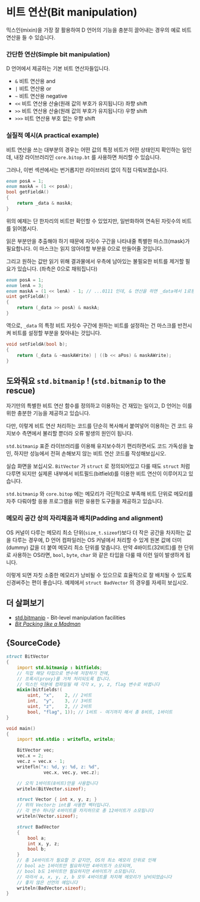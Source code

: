 # 비트 연산(Bit manipulation)

믹스인(mixin)을 가장 잘 활용하여 D 언어의 기능을 충분히 끌어내는 경우의 예로 비트 연산을 들 수 있습니다.

### 간단한 연산(Simple bit manipulation)

D 언어에서 제공하는 기본 비트 연산자들입니다.

- `&` 비트 연산용 and
- `|` 비트 연산용 or
- `~` 비트 연산용 negative
- `<<`  비트 연산용 산술(원래 값의 부호가 유지됩니다) 좌향 shift
- `>>`  비트 연산용 산술(원래 값의 부호가 유지됩니다) 우향 shift
- `>>>` 비트 연산용 부호 없는 우향 shift

### 실질적 예시(A practical example)

비트 연산을 쓰는 대부분의 경우는 어떤 값의 특정 비트가 어떤 상태인지 확인하는 일인데, 내장 라이브러리인 `core.bitop.bt` 를 사용하면 처리할 수 있습니다.

그러나, 이번 섹션에서는 번거롭지만 라이브러리 없이 직접 다뤄보겠습니다.

```d
enum posA = 1;
enum maskA = (1 << posA);
bool getFieldA()
{
    return _data & maskA;
}
```

위의 예제는 단 한자리의 비트만 확인할 수 있었지만, 일반화하여 연속된 자릿수의 비트를 읽어봅시다.

읽은 부분만을 추출해야 하기 때문에 자릿수 구간을 나타내줄 특별한 마스크(mask)가 필요합니다. 이 마스크는 읽지 않아야할 부분을 0으로 만들어줄 것입니다.

그리고 원하는 값만 읽기 위해 결과물에서 우측에 남아있는 불필요한 비트를 제거할 필요가 있습니다. (좌측은 0으로 채워집니다)

```d
enum posA = 1;
enum lenA = 3;
enum maskA = (1 << lenA) - 1; // ...0111 인데, & 연산을 하면 _data에서 1로된 부분만 1로 남습니다
uint getFieldA()
{
    return (_data >> posA) & maskA;
}
```

역으로, `_data` 의 특정 비트 자릿수 구간에 원하는 비트를 설정하는 건 마스크를 반전시켜 비트를 설정할 부분을 찾아내는 것입니다.

```d
void setFieldA(bool b);
{
    return (_data & ~maskAWrite) | ((b << aPos) & maskAWrite);
}
```

## 도와줘요 `std.bitmanip` ! (`std.bitmanip` to the rescue)

자기만의 특별한 비트 연산 함수를 정의하고 이용하는 건 재밌는 일이고, D 언어는 이를 위한 충분한 기능을 제공하고 있습니다.

다만, 이렇게 비트 연산 처리하는 코드를 단순히 복사해서 붙여넣어 이용하는 건 코드 유지보수 측면에서 불리할 뿐더라 오류 발생의 원인이 됩니다.

`std.bitmanip` 표준 라이브러리를 이용해 유지보수하기 편리하면서도 코드 가독성을 높인, 하지만 성능에서 전혀 손해보지 않는 비트 연산 코드를 작성해보십시오.

실습 화면을 보십시오. `BitVector` 가 `struct` 로 정의되어있고 다룰 때도 `struct` 처럼 다루면 되지만 실제론 내부에서 비트필드(bitfield)를 이용한 비트 연산이 이루어지고 있습니다.

`std.bitmanip` 와 `core.bitop` 에는 메모리가 극단적으로 부족해 비트 단위로 메모리를 자주 다뤄야할 응용 프로그램을 위한 유용한 도구들을 제공하고 있습니다.

### 메모리 공간 상의 자리채움과 배치(Padding and alignment)

OS 커널이 다루는 메모리 최소 단위(`size_t.sizeof`)보다 더 작은 공간을 차지하는 값을 다루는 경우에, D 언어 컴파일러는 OS 커널에서 처리할 수 있게 원본 값에 더미(dummy) 값을 더 붙여 메모리 최소 단위를 맞춥니다. 만약 4바이트(32비트)를 한 단위로 사용하는 OS라면, `bool`, `byte`, `char` 와 같은 타입을 다룰 때 이런 일이 발생하게 됩니다.

이렇게 되면 자칫 소중한 메모리가 낭비될 수 있으므로 효율적으로 잘 배치될 수 있도록 신경써주는 편이 좋습니다. 예제에서 `struct BadVector` 의 경우를 자세히 보십시오.

## 더 살펴보기

- [std.bitmanip](http://dlang.org/phobos/std_bitmanip.html) - Bit-level manipulation facilities
- [_Bit Packing like a Madman_](http://dconf.org/2016/talks/sechet.html)

## {SourceCode}

```d
struct BitVector
{
    import std.bitmanip : bitfields;
    // 직접 해당 타입으로 변수에 저장하기 전에,
    // 프록시(proxy)를 거쳐 처리되도록 합니다.
    // 믹스인 덕분에 컴파일될 때 각각 x, y, z, flag 변수로 바뀝니다
    mixin(bitfields!(
        uint, "x",    2, // 2비트
        int,  "y",    3, // 3비트
        uint, "z",    2, // 2비트
        bool, "flag", 1)); // 1비트 - 여기까지 해서 총 8비트, 1바이트
}

void main()
{
    import std.stdio : writefln, writeln;

    BitVector vec;
    vec.x = 2;
    vec.z = vec.x - 1;
    writefln("x: %d, y: %d, z: %d",
              vec.x, vec.y, vec.z);

    // 오직 1바이트(8비트)만을 사용합니다
    writeln(BitVector.sizeof);

    struct Vector { int x, y, z; }
    // 위의 Vector는 int를 사용한 벡터입니다.
    // 각 변수 하나당 4바이트를 차지하므로 총 12바이트가 소모됩니다
    writeln(Vector.sizeof);

    struct BadVector
    {
        bool a;
        int x, y, z;
        bool b;
    }
    // 총 14바이트가 필요할 것 같지만, OS의 최소 메모리 단위로 인해
    // bool a는 1바이트만 필요하지만 4바이트가 소모되며,
    // bool b도 1바이트만 필요하지만 4바이트가 소모됩니다.
    // 따라서 a, x, y, z, b 모두 4바이트를 차지해 메모리가 낭비되었습니다
    // 좋지 않은 선언의 예입니다
    writeln(BadVector.sizeof);
}
```
